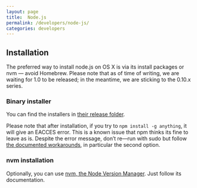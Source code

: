 ```yaml
---
layout: page
title:  Node.js
permalink: /developers/node-js/
categories: developers
---
```


## Installation

The preferred way to install node.js on OS X is via its install packages or nvm — avoid Homebrew. Please note that as of time of writing, we are waiting for 1.0 to be released; in the meantime, we are sticking to the 0.10.x series.

### Binary installer

You can find the installers in [their release folder](http://nodejs.org/dist/).

Please note that after installation, if you try to `npm install -g anything`, it will give an EACCES error. This is a known issue that npm thinks its fine to leave as is. Despite the error message, don’t re—run with sudo but follow [the documented workarounds](https://docs.npmjs.com/getting-started/fixing-npm-permissions), in particular the second option.

### nvm installation

Optionally, you can use [nvm, the Node Version Manager](https://github.com/creationix/nvm). Just follow its documentation.